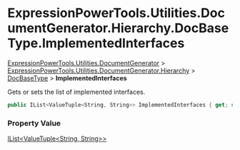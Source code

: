 ﻿# ExpressionPowerTools.Utilities.DocumentGenerator.Hierarchy.DocBaseType.ImplementedInterfaces

[ExpressionPowerTools.Utilities.DocumentGenerator](ExpressionPowerTools.Utilities.DocumentGenerator.a.md) > [ExpressionPowerTools.Utilities.DocumentGenerator.Hierarchy](ExpressionPowerTools.Utilities.DocumentGenerator.Hierarchy.n.md) > [DocBaseType](ExpressionPowerTools.Utilities.DocumentGenerator.Hierarchy.DocBaseType.cs.md) > **ImplementedInterfaces**

Gets or sets the list of implemented interfaces.

```csharp
public IList<ValueTuple<String, String>> ImplementedInterfaces { get; set; }}
```

### Property Value

 [IList&lt;ValueTuple&lt;String, String>>](https://docs.microsoft.com/dotnet/api/system.collections.generic.ilist-1) 

